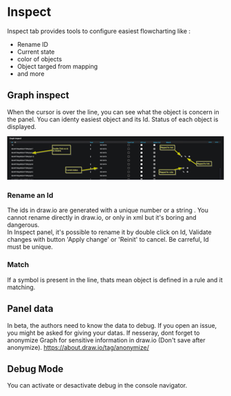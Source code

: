 # Inspect

Inspect tab provides tools to configure easiest flowcharting like :
  - Rename ID
  - Current state
  - color of objects
  - Object targed from mapping
  - and more

## Graph inspect

When the cursor is over the line, you can see what the object is concern in the panel.
You can identy easiest object and its Id.
Status of each object is displayed.

![Graph inspect](images/inspect_graph_table.png)

### Rename an Id
The ids in draw.io are generated with a unique number or a string . You cannot rename directly in draw.io, or only in xml but it's boring and dangerous.  
In Inspect panel, it's possible to rename it by double click on Id, Validate changes with button 'Apply change' or 'Reinit' to cancel.
Be carreful, Id must be unique.

### Match
If a symbol is present in the line, thats mean object is defined in a rule and it matching.

## Panel data
In beta, the authors need to know the data to debug. If you open an issue, you might be asked for giving your datas.
If nesseray, dont forget to anonymize Graph for sensitive information in draw.io (Don't save after anonymize).
https://about.draw.io/tag/anonymize/


## Debug Mode
You can activate or desactivate debug in the console navigator.